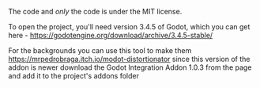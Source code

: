 The code and *only* the code is under the MIT license.

To open the project, you'll need version 3.4.5 of Godot, which you can get here - https://godotengine.org/download/archive/3.4.5-stable/

For the backgrounds you can use this tool to make them https://mrpedrobraga.itch.io/modot-distortionator
since this version of the addon is newer download the Godot Integration Addon 1.0.3 from the page and add it to the project's addons folder
